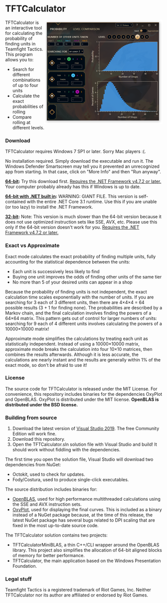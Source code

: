 # TFTCalculator

<img src="/Doc/screenshot.png" align="right" width="379" height="334" />

TFTCalculator is an interactive tool for calculating the probability of finding units in Teamfight Tactics. This program allows you to:

* Search for different combinations of up to four units
* Calculate the exact probabilities of rolling
* Compare rolling at different levels.

### Download

TFTCalculator requires Windows 7 SP1 or later. Sorry Mac players :(.

No installation required. Simply download the executable and run it. The Windows Defender Smartscreen may tell you it prevented an unrecognized app from starting. In that case, click on "More Info" and then "Run anyway".

**[64-bit](https://github.com/StarscapeTFT/TFTCalculator/releases/latest/download/TFTCalculator.exe):** Try this download first. [Requires the .NET Framework v4.7.2 or later.](https://dotnet.microsoft.com/download/dotnet-framework/thank-you/net472-web-installer) Your computer probably already has this if Windows is up to date.

**[64-bit with .NET built in](https://github.com/StarscapeTFT/TFTCalculator/releases/latest/download/TFTCalculatorStandalone.exe):** WARNING: GIANT FILE. This version is self-contained with the entire .NET Core 3.1 runtime. Use this if you are unable (or too lazy) to install the .NET Framework.

**[32-bit](https://github.com/StarscapeTFT/TFTCalculator/releases/latest/download/TFTCalculator32bit.exe):** Note: This version is much slower than the 64-bit version because it does not use optimized instruction sets like SSE, AVX, etc. Please use this only if the 64-bit version doesn't work for you. [Requires the .NET Framework v4.7.2 or later.](https://dotnet.microsoft.com/download/dotnet-framework/thank-you/net472-web-installer)

### Exact vs Approximate

Exact mode calculates the exact probability of finding multiple units, fully accounting for the statistical dependence between the units:

* Each unit is successively less likely to find
* Buying one unit improves the odds of finding other units of the same tier
* No more than 5 of your desired units can appear in a shop

Because the probability of finding units is not independent, the exact calculation time scales exponentially with the number of units. If you are searching for 3 each of 3 different units, then there are 4×4×4 = 64 possible results (3 + 1 for finding none). The probabilities are described by a Markov chain, and the final calculation involves finding the powers of a 64×64 matrix. This pattern gets out of control for larger numbers of units: searching for 9 each of 4 different units involves calculating the powers of a 10000×10000 matrix!

Approximate mode simplifies the calculations by treating each unit as statistically independent. Instead of using a 10000×10000 matrix, approximate mode breaks the calculation into four 10×10 matrices, then combines the results afterwards. Although it is less accurate, the calculations are nearly instant and the results are generally within 1% of the exact mode, so don't be afraid to use it!

### License

The source code for TFTCalculator is released under the MIT License. For convenience, this repository includes binaries for the dependencies OxyPlot and OpenBLAS. OxyPlot is distributed under the MIT license. **OpenBLAS is distributed under the BSD license.**

### Building from source

1. Download the latest version of [Visual Studio 2019](https://visualstudio.microsoft.com/vs/). The free Community Edition will work fine.
2. Download this repository.
3. Open the TFTCalculator.sln solution file with Visual Studio and build! It should work without fiddling with the dependencies.

The first time you open the solution file, Visual Studio will download two dependencies from NuGet:

* Octokit, used to check for updates.
* Fody/Costura, used to produce single-click executables.

The source distribution includes binaries for:

* [OpenBLAS](https://www.openblas.net/), used for high performance multithreaded calculations using the SSE and AVX instruction sets.
* [OxyPlot](https://github.com/oxyplot/oxyplot), used for displaying the final curves. This is included as a binary instead of a NuGet package because, at the time of this release, the latest NuGet package has several bugs related to DPI scaling that are fixed in the most up-to-date source code.

The TFTCalculator solution contains two projects:

* TFTCalculatorMiniBLAS, a thin C++/CLI wrapper around the OpenBLAS library. This project also simplifies the allocation of 64-bit aligned blocks of memory for better performance.
* TFTCalculator, the main application based on the Windows Presentation Foundation.

### Legal stuff

Teamfight Tactics is a registered trademark of Riot Games, Inc. Neither TFTCalculator nor its author are affiliated or endorsed by Riot Games.
